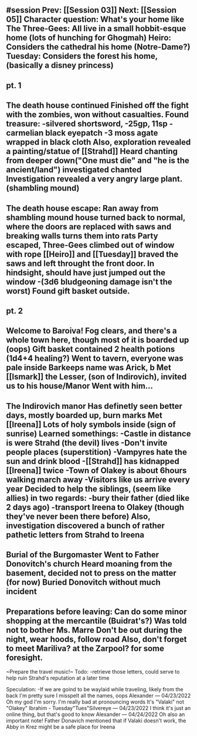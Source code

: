 #session
Prev: [[Session 03]]
Next: [[Session 05]]
Character question: What's your home like
The Three-Gees: All live in a small hobbit-esque home (lots of hunching for Ghogmah)
Heiro: Considers the cathedral his home (Notre-Dame?)
Tuesday: Considers the forest his home, (basically a disney princess)
--------
pt. 1
--------
The death house continued
Finished off the fight with the zombies, won without casualties.
Found treasure: 
 -silvered shortsword, 
 -25gp, 11sp
 -carmelian black eyepatch
 -3 moss agate wrapped in black cloth
Also, exploration revealed a painting/statue of [[Strahd]]
Heard chanting from deeper down("One must die" and "he is the ancient/land")
investigated chanted
Investigation revealed a very angry large plant. (shambling mound)
-------
The death house escape:
Ran away from shambling mound
house turned back to normal, where the doors are replaced with saws and 
breaking walls turns them into rats
Party escaped, Three-Gees climbed out of window with rope
[[Heiro]] and [[Tuesday]] braved the saws and left throught the front door. 
In hindsight, should have just jumped out the window 
 -(3d6 bludgeoning damage isn't the worst)
Found gift basket outside.
--------
pt. 2
-------- 
Welcome to Baroiva!
Fog clears, and there's a whole town here, though most of it is boarded up (oops)
Gift basket contained 2 health potions (1d4+4 healing?)
Went to tavern, everyone was pale inside
Barkeeps name was Arick, b
Met [[Ismark]] the Lesser, (son of Indirovich), invited us to his house/Manor
Went with him...
---------
The Indirovich manor
Has definetly seen better days, mostly boarded up, burn marks
Met [[Ireena]] 
Lots of holy symbols inside (sign of sunrise)
Learned somethings:
 -Castle in distance is were Strahd (the devil) lives
 -Don't invite people places (superstition)
 -Vampyres hate the sun and drink blood
 -[[Strahd]] has kidnapped [[Ireena]] twice
 -Town of Olakey is about 6hours walking march away
 -Visitors like us arrive every year
Decided to help the siblings, (seem like allies) in two regards:
 -bury their father (died like 2 days ago)
 -transport Ireena to Olakey (though they've never been there before)
Also, investigation discovered a bunch of rather pathetic letters from Strahd to Ireena
---------
Burial of the Burgomaster
Went to Father Donovitch's church 
Heard moaning from the basement, decided not to press on the matter (for now)
Buried Donovitch without much incident 
---------
Preparations before leaving:
Can do some minor shopping at the mercantile (Buidrat's?)
Was told not to bother Ms. Marre
Don't be out during the night, wear hoods, follow road
Also, don't forget to meet Mariliva? at the Zarpool? for some foresight.
----------
~Prepare the travel music!~
Todo:
 -retrieve those letters, could serve to help ruin Strahd's reputation at a later time

Speculation:
 -If we are goind to be waylaid while traveling, likely from the back
I'm pretty sure I misspelt all the names, oops
Alexander — 04/23/2022
Oh my god I'm sorry. I'm really bad at pronouncing words
It's "Valaki" not "Olakey"
Ibrahim - Tuesday"Tues"Silvereye — 04/23/2022
I think it's just an online thing, but that's good to know
Alexander — 04/24/2022
Oh also an important note! Father Donavich mentioned that if Valaki doesn't work, the Abby in Krez might be a safe place for Ireena

